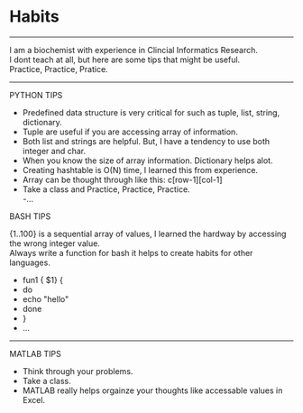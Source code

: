 # Habits 

<div>
    <div></div>
    <hr class="styled-hr" />
    <div></div>
 </div>
I am a biochemist with experience in Clincial Informatics Research.  <br>
I dont teach at all, but here are some tips that might be useful. <br>
Practice, Practice, Pratice. <br>
<div>
    <div></div>
    <hr class="styled-hr" />
    <div></div>
 </div>
 
PYTHON TIPS <br>

  - Predefined data structure is very critical for such as tuple, list, string, dictionary. <br>
  - Tuple are useful if you are accessing array of information. <br>
  - Both list and strings are helpful. But, I have a tendency to use both integer and char. <br>
  - When you know the size of array information. Dictionary helps alot. <br>
  - Creating hashtable is O(N) time, I learned this from experience. <br>
  - Array can be thought through like this: c[row-1][col-1] <br>
  - Take a class and Practice, Practice, Practice. <br>
  -... <br>

BASH TIPS <br>

  {1..100} is a sequential array of values, I learned the hardway by accessing the wrong integer value. <br>
  Always write a function for bash it helps to create habits for other languages. <br>
  - fun1 { $1} { <br>
  - do  <br>
  - echo "hello" <br>
  - done <br>
  - } <br>
  - ... <br>
  
  <div>
    <div></div>
    <hr class="styled-hr" />
    <div></div>
 </div>
 
MATLAB TIPS <br>

  - Think through your problems. <br>
  - Take a class. <br>
  - MATLAB really helps orgainze your thoughts like accessable values in Excel. <br>

